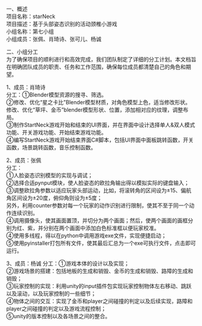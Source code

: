  
  一、概述  
  项目名称：starNeck  
  项目描述：基于头部姿态识别的活动颈椎小游戏  
  小组名称：第七小组  
  小组成员：张佩、肖琦诗、张可儿、杨诚  
  
  二、小组分工  
  为了确保项目的顺利进行和高效完成，我们团队制定了详细的分工计划。本文档旨在明确团队成员的职责、任务和工作范围，确保每位成员都清楚自己的角色和期望。  
  
  1、成员：肖琦诗  
  分工：①Blender模型资源的搜寻、筛选。  
  ②修改、优化“星之卡比”Blender模型材质，对角色模型上色，适当修改形状。  
  修改、优化“草坪、金币”blender模型形状、位置，添加相对应的纹理，调整布局。  
  ③制作StartNeck游戏开始和结束的UI界面，并在界面中设计选择单人&双人模式功能、开关游戏功能、开始结束游戏功能。  
  ④编写StartNeck游戏开始结束界面C#脚本，包括UI界面中面板跳转函数，开关函数，场景跳转函数，音乐控制函数。

  2、成员：张佩</br>
  分工：</br>
  ①人脸姿态识别模型的实现与调试；</br>
  ②选择合适pynput模块，使人脸姿态的欧拉角输出得以模拟实际的键盘输入；</br>
  ③调整欧拉角参数以适应玩家头部运动，比如，将滚转角的区间设为±15、偏航角区间设为±20度，俯仰角则设为±5度；</br>
   另外，利用counter参数对每一个玩家的动作识别进行限制，使其不至于同一个动作连续识别。</br>
  ④调用摄像头，使其画面置顶，并切分为两个画面；然后，使两个画面的画框分别为红、紫，并分别在两个画面中添加白色标准框以便玩家校准。</br>
  ④使用多线程，得以在python中调用游戏exe文件，实现便捷启动；</br>
  ⑤使用pyinstaller打包所有文件，使其最后汇总为一个exe可执行文件，点击即可运行。</br>
  
  3、成员：杨诚
  分工：①游戏本体的设计以及实现；</br>
  ②游戏场景的搭建：包括地板的生成和销毁、金币的生成和销毁、路障的生成和销毁；</br>
  ③玩家控制的实现：利用unity的input插件包实现玩家控制物体左右移动、跳跃以及滚动，以及玩家控制的一些细节；</br>
  ④物体之间的交互：实现了金币和player之间碰撞的判定以及后续实现，路障和player之间碰撞的判定以及游戏流程控制；</br>
  ⑤unity的版本控制以及各场景之间的整合。</br>
  

